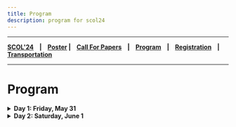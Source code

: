 ```yaml
---
title: Program
description: program for scol24
---
```


---

**[SCOL'24][scol24] ‎ ‎ ‎ | ‎ ‎ ‎ [Poster][flyer] ‎ ‎ ‎ | ‎ ‎ ‎ [Call For Papers][cfp] ‎ ‎ ‎ | ‎ ‎ ‎ [Program][prog] ‎ ‎ ‎ | ‎ ‎ ‎ [Registration][reg] ‎ ‎ ‎ | ‎ ‎ ‎ [Transportation][tp]**

---

# Program

<details>
<summary> <b> Day 1: Friday, May 31 </b> </summary>


| Timeslot | Speaker(s)       | Talk             |
| :--------:           | :--           | :--               |
|    ‎        |                | |
| 09:45 10:00|   | Registration, Opening Remarks  | 
|    ‎        |             |   |
| | **First Session** |  |
|    ‎        |           |     |
| 10:00 10:30  | Metehan Eryılmaz | [How Turkish Structural Cases Behave in Causative Constructions: A Dependent Case Theoretic Analysis](https://raw.githubusercontent.com/BogaziciLinguisticsCircle/scol.boun.edu.tr/next/assets/abstracts/eryilmaz_24.pdf) |
|    ‎        |                | |
| 10:30 11:00 |  Elif Orakçı & Dilay Z. Karadöller | Exploring the Relation between Gesture Presentation Perspective and Children's Spatial Performance |
|    ‎        |          |      |
| 11:00 11:30 | Nagihan Lüle | Verb Stranding VP Ellipsis in Turkish | 
|    ‎        |          |      |
| 11:30 12:00 | **Coffee Break** |  |
|    ‎        |                | |
| 12:00 13:00 | Invited: Junko Kanero | Putting Person in the Equation: Role of Individual Differences in the Language-Thought Interplay | 
|    ‎        |                | |
| 13:00 14:30 |  **Lunch Break** | |
|    ‎        |     |           |
| 14:30 15:30 | **Poster Session 1** | |
|    ‎        |                | |
|  | **Second Session** |  |
|    ‎        |                | |
| 15:30 16:00 | Elnaz Azimi | A Phonetic and Phonological Analysis of the Word-Final Post-Geminate Vocoid in Modern Standard Persian | 
|    ‎        |                | |
| 16:00 16:30 | Mehmet Can Dadan & Uğur Erken & Stefano Canalis | [/e/ Lowering in the Turkish Negative Aorist](https://raw.githubusercontent.com/BogaziciLinguisticsCircle/scol.boun.edu.tr/next/assets/abstracts/dadan-erken-canalis_24.pdf)  | 
|    ‎        |                | |
| 16:30 16:45 |  **Coffee Break** | |
|    ‎        |                | |
| 16:45 17:15 | Ezgi Yıldız & Berna A. Uzundağ| Screen Time and Language Outcomes in Infancy: Assessing the Role of Background | 
|    ‎        |          |      |
| 17:15 17:45 | Samira Hamzehei | [Onset Cluster Adaptation in Persian](https://raw.githubusercontent.com/BogaziciLinguisticsCircle/scol.boun.edu.tr/next/assets/abstracts/hamzehei_24.pdf) | 
|    ‎        |          |      |

<details>
<summary> <b> Posters in session 1 </b> </summary>

[The Role of Sound Symbolism on Trans+ Individuals’ Preferred Names: Challenging Binary Gender Cis-tem](https://raw.githubusercontent.com/BogaziciLinguisticsCircle/scol.boun.edu.tr/next/assets/abstracts/bardakci_24.pdf), Lilith Bardakçı

[Classifier-Noun Constructions in the Yongjia Dialect of Wu Chinese](https://raw.githubusercontent.com/BogaziciLinguisticsCircle/scol.boun.edu.tr/next/assets/abstracts/wei_24.pdf), Shuyang Wei

[The Puzzle of Complementation in Turkish](https://raw.githubusercontent.com/BogaziciLinguisticsCircle/scol.boun.edu.tr/next/assets/abstracts/coskun_24.pdf), Ayşenur Coşkun

An Eclectic Analysis for Turkish Backward Gapping, Özhan Alp Şehit

[Turkish Object Gaps: A Comparative Analysis of Verb-stranding Verb Phrase Ellipsis and Argument Ellipsis](https://raw.githubusercontent.com/BogaziciLinguisticsCircle/scol.boun.edu.tr/next/assets/abstracts/fincan_24.pdf), Yasemin Fincan

Processing Post-verbal Quantifiers in Turkish, Baran Günay, Nagihan Lüle

Discursive construction of hegemonic power through political interviews: The case of Turkish presidential discourse, Selman Ecevit, Işıl Erduyan

Are randoms truly random?: Analyzing Linguistic Features of Keysmashes, Mehmet Eren Aydın, Zeynep Arıman, Zeynep Erdemir

Revisiting Turkish Reflexive Verbs, Zeynep Erdemir

[VowSpace: A Vowel Formant Analysis Application](https://raw.githubusercontent.com/BogaziciLinguisticsCircle/scol.boun.edu.tr/next/assets/abstracts/kaya_24.pdf), Ali Çağan Kaya

Counting events in Turkish, Ömer Çağrı Uğurlu

A Survey of Vowel Deletion in Turkish, Alize Aydın
</details>
</details>

<details>
<summary> <b> Day 2: Saturday, June 1 </b> </summary>


| Timeslot | Speaker(s)       | Talk             |
| :--------:           | :--           | :--               |
|    ‎        |             |   |
| | **Third Session** |  |
|    ‎        |           |     |
| 10:00 10:30  | Furkan Dikmen | [What was believed, what was true: the case of meğer](https://raw.githubusercontent.com/BogaziciLinguisticsCircle/scol.boun.edu.tr/next/assets/abstracts/dikmen_24.pdf) |
|    ‎        |                | |
| 10:30 11:00 |  Madeline Ladore | Plural Semantics in Akan: An Experimental Investigation |
|    ‎        |          |      |
| 11:00 11:30 | Baran Günay | Wh-exclamatives in Turkish: “Ne içtik be!” | 
|    ‎        |          |      |
| 11:30 12:00 | **Coffee Break** |  |
|    ‎        |                | |
| 12:00 13:00 | Invited: Markus Pöchtrager | Phonology goes syntax | 
|    ‎        |                | |
| 13:00 14:30 |  **Lunch Break** | |
|    ‎        |     |           |
| 14:30 15:30 | **Poster Session 2** | |
|    ‎        |                | |
|  | **Fourth Session** |  |
|    ‎        |                | |
| 15:30 16:00 | Rüveyda Şahyar | [Modeling Morphological Learning: Tolerance Principle on Turkish past tense -DI](https://raw.githubusercontent.com/BogaziciLinguisticsCircle/scol.boun.edu.tr/next/assets/abstracts/sahyar_24.pdf) | 
|    ‎        |                | |
| 16:00 16:30 | Asia Klimova | Artificial Grammar Learning: Preliminary Study  | 
|    ‎        |                | |
| 16:30 16:45 |  **Coffee Break** | |
|    ‎        |                | |
| 16:45 17:15 | Engin Anıl Yolcu | [A Critical Discourse Analysis of the Posts on Street Dogs in an Online Student Community](https://raw.githubusercontent.com/BogaziciLinguisticsCircle/scol.boun.edu.tr/next/assets/abstracts/yolcu_24.pdf) | 
|    ‎        |          |      |
| 17:15 17:45 | Nisan Ece Gümüş | A Sociopragmatic Study on Turkish Native Speakers’ Condolence Speech Acts | 
|    ‎        |          |      |

<details>
<summary> <b> Posters in session 2 </b> </summary>

Decoding Human-AI Interaction: A Discourse-Historical Analysis Approach of ChatGPT's Representation on Social Media, Zeynep Beste Coşkun

Vision-Language Pre-Training in NLP, Lucas Akkersdijk, Linnea Cresta

A Psycholinguistic Study of Slovenian Taboo Words: What Makes Taboo Word a Taboo?, Julija Kos, Christina Manouilidou

[A Cross-Linguistic Corpus-Assisted Discourse Study of COVID-19 Vaccine News](https://raw.githubusercontent.com/BogaziciLinguisticsCircle/scol.boun.edu.tr/next/assets/abstracts/ergun_24.pdf), Ahmet Ergün

Complexity of Telicity Marking in TİD, Aysemin Yaşar, Kadir Gökgöz, Bahadır Kisbet

Unraveling Pointing in Turkish Sign Language (TİD), Ece Eroğlu, Karahan Şahin, Kadir Gökgöz

Deep Learning for Out-of-Domain Detection without In-Domain Labels, Isabelle Dubois

Expressing Emotions Across Postpositional Constructions in Turkish: A Corpus-Based Approach, Deniz Ay, Fırat Başbuğ

An Investigation of Subject Attachment in Adjunct Clauses in Turkish, Ege Aydaş

[Word Frequency Is a Cue to Word Order for Adults: Validating an Online Method with Speakers of Italian and Turkish for More Inclusive Psycholinguistic Testing](https://raw.githubusercontent.com/BogaziciLinguisticsCircle/scol.boun.edu.tr/next/assets/abstracts/aydin-gervain_24.pdf), Zeynep Aydın, Judit Gervain 

“They say” makes good liars: a cross-linguistic investigation on evidentiality in language and deception, Şeyma Kalender, Çağla Aydın, Ayberk Kaan Güneş, Selma Berfin Tanış, Junko Kanero, Amanda Edmonds, Fanny Meunier, Shona Whyte, Seçkin Arslan

</details>
</details>

[prog]: /scol/24/program
[tp]: /scol/24/transportation
[reg]: /scol/24/registration
[scol24]: /scol/24
[cfp]: /scol/24/callforpapers
[flyer]: https://github.com/BogaziciLinguisticsCircle/scol.boun.edu.tr/raw/master/assets/SCOL24Flyer.png
